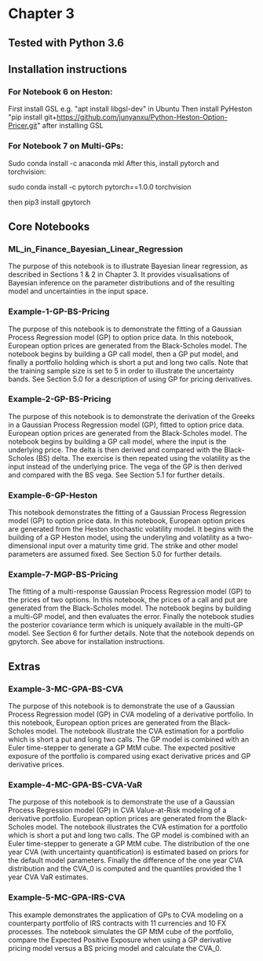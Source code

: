 # Chapter 3 

## Tested with Python 3.6


## Installation instructions

### For Notebook 6 on Heston:
First install GSL
e.g. "apt install libgsl-dev" in Ubuntu
Then install PyHeston
"pip install git+https://github.com/junyanxu/Python-Heston-Option-Pricer.git" after installing GSL
### For Notebook 7 on Multi-GPs:
Sudo conda install -c anaconda mkl After this, install pytorch and torchvision:

sudo conda install -c pytorch pytorch==1.0.0 torchvision

then pip3 install gpytorch


## Core Notebooks

### ML_in_Finance_Bayesian_Linear_Regression
The purpose of this notebook is to illustrate Bayesian linear regression, as described in Sections 1 & 2 in Chapter 3.
It provides visualisations of Bayesian inference on the parameter distributions and of the resulting model and uncertainties in the input space. 

### Example-1-GP-BS-Pricing
The purpose of this notebook is to demonstrate the fitting of a Gaussian Process Regression model (GP) to option price data. In this notebook, European option prices are generated from the Black-Scholes model. The notebook begins by building a GP call model, then a GP put model, and finally a portfolio holding which is short a put and long two calls.
Note that the training sample size is set to 5 in order to illustrate the uncertainty bands. See Section 5.0 for a description of using GP for pricing derivatives. 

### Example-2-GP-BS-Pricing
The purpose of this notebook is to demonstrate the derivation of the Greeks in a Gaussian Process Regression model (GP), fitted to option price data.
European option prices are generated from the Black-Scholes model.  The notebook begins by building a GP call model, where the input is the underlying price. The delta is then derived and compared with the Black-Scholes (BS) delta.
The exercise is then repeated using the volatility as the input instead of the underlying price. The vega of the GP is then derived and compared with the BS vega. See Section 5.1 for further details.

### Example-6-GP-Heston
This notebook demonstrates the fitting of a Gaussian Process Regression model (GP) to option price data. In this notebook, European option prices are generated from the Heston stochastic volatility model.
It begins with the building of a GP Heston model, using the underyling and volatility as a two-dimensional input over a maturity time grid. The strike and other model parameters are assumed fixed. See Section 5.0 for further details.

### Example-7-MGP-BS-Pricing
The fitting of a multi-response Gaussian Process Regression model (GP) to the prices of two options. In this notebook, the prices of a call and put are generated from the Black-Scholes model.  The notebook begins by building a multi-GP model, and then evaluates the error.
Finally the notebook studies the posterior covariance term which is uniquely available in the multi-GP model. See Section 6 for further details. Note that the notebook depends on gpytorch. See above for installation instructions.

## Extras

### Example-3-MC-GPA-BS-CVA
The purpose of this notebook is to demonstrate the use of a Gaussian Process Regression model (GP) in CVA modeling of a derivative portfolio.
In this notebook, European option prices are generated from the Black-Scholes model. The notebook illustrate the CVA estimation for a portfolio which is short a put and long two calls.
The GP model is combined with an Euler time-stepper to generate a GP MtM cube. The expected positive exposure of the portfolio is compared using exact derivative prices and GP derivative prices.

### Example-4-MC-GPA-BS-CVA-VaR
The purpose of this notebook is to demonstrate the use of a Gaussian Process Regression model (GP) in CVA Value-at-Risk modeling of a derivative portfolio.
European option prices are generated from the Black-Scholes model. The notebook illustrates the CVA estimation for a portfolio which is short a put and long two calls.
The GP model is combined with an Euler time-stepper to generate a GP MtM cube. The distribution of the one year CVA (with uncertainty quantification) is estimated based on priors for the default model parameters. 
Finally the difference of the one year CVA distribution and the CVA_0 is computed and the quantiles provided the 1 year CVA VaR estimates.

### Example-5-MC-GPA-IRS-CVA
This example demonstrates the application of GPs to CVA modeling on a counterparty portfolio of IRS contracts with 11 currencies and 10 FX processes.
The notebook simulates the GP MtM cube of the portfolio, compare the Expected Positive Exposure when using a GP derivative pricing model versus a BS pricing model and calculate the CVA_0.
